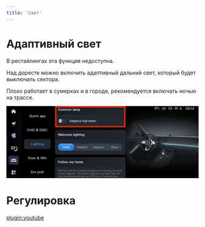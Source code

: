 ```yaml
---
title: 'Свет'
---
```


# Адаптивный свет

В рестайлингах эта функция недоступна.

Над доресте можно включить адаптивный дальний свет, который будет выключать сектора.

Плохо работает в сумерках и в городе, рекомендуется включать ночью на трассе.

![Auto -> Lighting -> Adaptive high beam](light-adaptive-high-beam.png "Auto -> Lighting -> Adaptive high beam")

# Регулировка

[plugin:youtube](https://youtu.be/bsgLJcQz43s)
